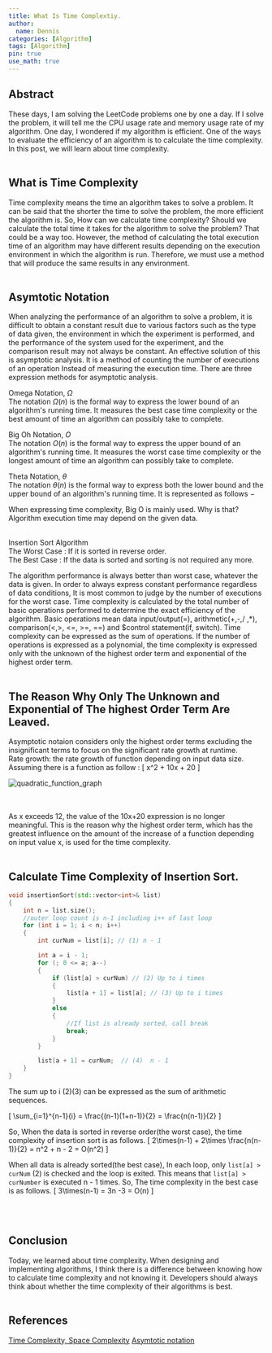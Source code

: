 ```yaml
---
title: What Is Time Complextiy.
author:
  name: Dennis
categories: [Algorithm]
tags: [Algorithm]
pin: true
use_math: true
---
```


## Abstract
These days, I am solving the LeetCode problems one by one a day.
If I solve the problem, it will tell me the CPU usage rate and memory usage rate of my algorithm. One day, I wondered if my algorithm is efficient.
One of the ways to evaluate the efficiency of an algorithm is to calculate the time complexity.
In this post, we will learn about time complexity.
<br><br>

## What is Time Complexity
Time complexity means the time an algorithm takes to solve a problem.
It can be said that the shorter the time to solve the problem, the more efficient the algorithm is. So, How can we calculate time complexity?
Should we calculate the total time it takes for the algorithm to solve the problem? 
That could be a way too. However, the method of calculating the total execution time of an algorithm may have different results depending on the execution environment in which the algorithm is run. Therefore, we must use a method that will produce the same results in any environment.
<br><br>

## Asymtotic Notation
When analyzing the performance of an algorithm to solve a problem, it is difficult to obtain a constant result due to various factors such as the type of data given, the environment in which the experiment is performed, and the performance of the system used for the experiment, and the comparison result may not always be constant. An effective solution of this is asymptotic analysis. It is a method of counting the number of executions of an operation Instead of measuring the execution time. There are three expression methods for asymptotic analysis. <br>

Omega Notation, $Ω$ <br>
The notation $Ω(n)$ is the formal way to express the lower bound of an algorithm's running time. It measures the best case time complexity or the best amount of time an algorithm can possibly take to complete. <br>

Big Oh Notation, $Ο$ <br>
The notation $Ο(n)$ is the formal way to express the upper bound of an algorithm's running time. It measures the worst case time complexity or the longest amount of time an algorithm can possibly take to complete. <br>

Theta Notation, $θ$ <br>
The notation $θ(n)$ is the formal way to express both the lower bound and the upper bound of an algorithm's running time. It is represented as follows −

When expressing time complexity, Big O is mainly used. Why is that?
Algorithm execution time may depend on the given data.
<br><br>

Insertion Sort Algorithm <br>
The Worst Case : If it is sorted in reverse order. <br>
The Best Case : If the data is sorted and sorting is not required any more. <br>

The algorithm performance is always better than worst case, whatever  the data is 
given. In order to always express constant performance regardless of data conditions,
It is most common to judge by the number of executions for the worst case.
Time complexity is calculated by the total number of basic operations performed to determine the exact efficiency of the algorithm. Basic operations mean data input/output(=), arithmetic(+,-,/ ,*), comparison(<,>, <=, >=, ==) and $control statement(if, switch).
Time complexity can be expressed as the sum of operations. If the number of operations is expressed as a polynomial, the time complexity is expressed only with the unknown of the highest order term and exponential of the highest order term.
<br><br>


## The Reason Why Only The Unknown and Exponential of The highest Order Term Are Leaved.
Asymptotic notaion considers only the highest order terms excluding the insignificant terms to focus on the significant rate growth at runtime.<br>
Rate growth: the rate growth of function depending on input data size. <br>
Assuming there is a function as follow :
\[
    x^2 + 10x + 20
\]

![quadratic_function_graph]({{site.url}}/assets/img/2022-02-20-What-is-TIme-Complexity/quadratic_function_graph.png)<br><br><br>

As x exceeds 12, the value of the 10x+20 expression is no longer meaningful.
This is the reason why the highest order term, which has the greatest influence on the amount of the increase of a function depending on input value x, is used for the time complexity.
<br><br>


## Calculate Time Complexity of Insertion Sort.

```cpp
void insertionSort(std::vector<int>& list)
{
    int n = list.size();
    //outer loop count is n-1 including i++ of last loop
    for (int i = 1; i < n; i++)
    {
        int curNum = list[i]; // (1) n - 1

        int a = i - 1;
        for (; 0 <= a; a--)
        {
            if (list[a] > curNum) // (2) Up to i times
            {
                list[a + 1] = list[a]; // (3) Up to i times
            }
            else
            {
                //If list is already sorted, call break
                break;
            }
        }

        list[a + 1] = curNum;  // (4)  n - 1
    }
}
```
The sum up to i (2)(3) can be expressed as the sum of arithmetic sequences.

\[
    \sum_{i=1}^{n-1}{i} = \frac{(n-1)(1+n-1)}{2} = \frac{n(n-1)}{2}
\]

So, When the data is sorted in reverse order(the worst case), the time complexity of insertion sort is as follows.
\[
    2\times(n-1) + 2\times \frac{n(n-1)}{2} = n^2 + n - 2 = O(n^2)
\]

When all data is already sorted(the best case), In each loop, only `` list[a] > curNum `` (2) is checked and the loop is exited. This means that `` list[a] > curNumber `` is executed n - 1 times.
So, The time complexity in the best case is as follows.
\[
    3\times(n-1) = 3n -3 = O(n)
\]

<br><br>


## Conclusion
Today, we learned about time complexity.
When designing and implementing algorithms, I think there is a difference between knowing how to calculate time complexity and not knowing it.
Developers should always think about whether the time complexity of their algorithms is best.
<br><br>

## References
[Time Complexity, Space Complexity](https://yoongrammer.tistory.com/79)
[Asymtotic notation](https://www.tutorialspoint.com/data_structures_algorithms/asymptotic_analysis.htm)
